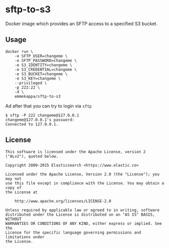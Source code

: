 # sftp-to-s3

Docker image which provides an SFTP access to a specified S3 bucket.

## Usage

    docker run \
    	-e SFTP_USER=changeme \
    	-e SFTP_PASSWORD=changeme \
    	-e S3_IDENTITY=changeme \
    	-e S3_CREDENTIAL=changeme \
    	-e S3_BUCKET=changeme \
    	-e S3_KEY=changeme \
    	--privileged \
		-p 222:22 \
		-d \
    	emmekappa/sftp-to-s3 

Ad after that you can try to login via `sftp`
 
    $ sftp -P 222 changeme@127.0.0.1
    changeme@127.0.0.1's password:
    Connected to 127.0.0.1.
 
## License

    This software is licensed under the Apache License, version 2 ("ALv2"), quoted below.
    
    Copyright 2009-2015 Elasticsearch <https://www.elastic.co>
    
    Licensed under the Apache License, Version 2.0 (the "License"); you may not
    use this file except in compliance with the License. You may obtain a copy of
    the License at
    
        http://www.apache.org/licenses/LICENSE-2.0
    
    Unless required by applicable law or agreed to in writing, software
    distributed under the License is distributed on an "AS IS" BASIS, WITHOUT
    WARRANTIES OR CONDITIONS OF ANY KIND, either express or implied. See the
    License for the specific language governing permissions and limitations under
    the License.